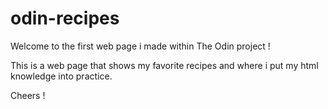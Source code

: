 # odin-recipes

Welcome to the first web page i made within The Odin project !

This is a web page that shows my favorite recipes and where i put my html knowledge into practice.

Cheers !
